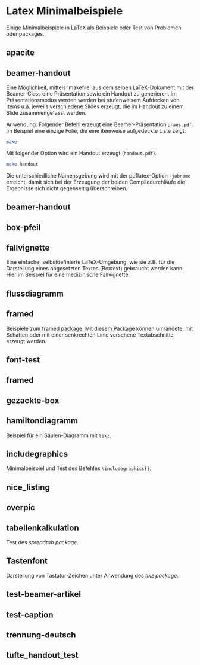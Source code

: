 # Latex Minimalbeispiele
Einige Minimalbeispiele in LaTeX als Beispiele oder Test von Problemen oder packages.

## apacite

## beamer-handout
Eine Möglichkeit, mittels 'makefile' aus dem selben LaTeX-Dokument mit der Beamer-Class eine Präsentation sowie ein Handout zu generieren.
Im Präsentationsmodus werden werden bei stufenweisem Aufdecken von Items u.ä. jeweils verschiedene Slides erzeugt,
die im Handout zu einem Slide zusammengefasst werden.

Anwendung:
Folgender Befehl erzeugt eine Beamer-Präsentation `praes.pdf`. Im Beispiel eine einzige Folie, die eine itemweise aufgedeckte Liste zeigt.
```bash
make
```
Mit folgender Option wird ein Handout erzeugt (`handout.pdf`).
```bash
make handout
```
Die unterschiedliche Namensgebung wird mit der pdflatex-Option `-jobname` erreicht,
damit sich bei der Erzeugung der beiden Compiledurchläufe die Ergebnisse sich nicht gegenseitig überschreiben.

## beamer-handout

## box-pfeil

## fallvignette
Eine einfache, selbstdefinierte LaTeX-Umgebung, wie sie z.B. für die
Darstellung eines abgesetzten Textes (Boxtext) gebraucht werden kann. Hier im
Beispiel für eine medizinische Fallvignette.

## flussdiagramm

## framed
Beispiele zum [framed package](https://www.ctan.org/pkg/framed).
Mit diesem Package können umrandete, mit Schatten oder mit einer senkrechten Linie versehene Textabschnitte erzeugt werden.

## font-test

## framed

## gezackte-box

## hamiltondiagramm
Beispiel für ein Säulen-Diagramm mit `tikz`.

## includegraphics
Minimalbeispiel und Test des Befehles `\includegraphics{}`.

## nice_listing

## overpic

## tabellenkalkulation
Test des *spreadtab package*.

## Tastenfont
Darstellung von Tastatur-Zeichen unter Anwendung des *tikz package*.

## test-beamer-artikel

## test-caption

## trennung-deutsch

## tufte_handout_test
